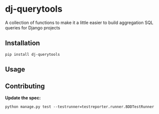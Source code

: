 # dj-querytools

A collection of functions to make it a little easier to build aggregation SQL queries for Django projects

## Installation

```
pip install dj-querytools
```

## Usage

## Contributing

**Update the spec:**

```
python manage.py test --testrunner=testreporter.runner.BDDTestRunner
```
